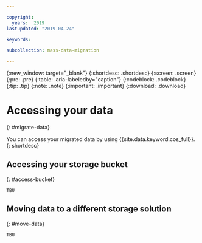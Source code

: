 ```yaml
---

copyright:
  years:  2019
lastupdated: "2019-04-24"

keywords:

subcollection: mass-data-migration

---
```

{:new_window: target="_blank"}
{:shortdesc: .shortdesc}
{:screen: .screen}
{:pre: .pre}
{:table: .aria-labeledby="caption"}
{:codeblock: .codeblock}
{:tip: .tip}
{:note: .note}
{:important: .important}
{:download: .download}

# Accessing your data
{: #migrate-data}

You can access your migrated data by using {{site.data.keyword.cos_full}}.
{: shortdesc}

## Accessing your storage bucket
{: #access-bucket}

<!-- Brief steps for managing data in COS -->

`TBU`

## Moving data to a different storage solution
{: #move-data}

<!-- Add info from https://developer.ibm.com/recipes/tutorials/moving-data-from-cos-to-file-or-block-storage/ -->

`TBU`
